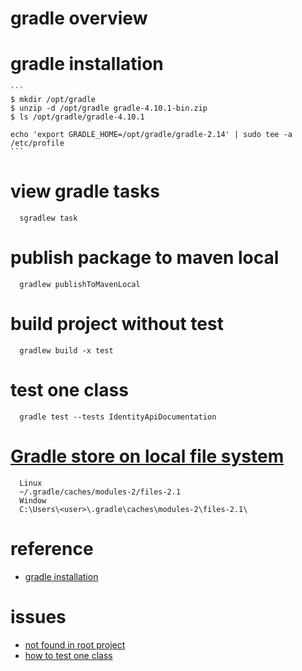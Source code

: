 # gradle overview

# gradle installation

    ```
    $ mkdir /opt/gradle
    $ unzip -d /opt/gradle gradle-4.10.1-bin.zip
    $ ls /opt/gradle/gradle-4.10.1
    
    echo 'export GRADLE_HOME=/opt/gradle/gradle-2.14' | sudo tee -a /etc/profile
    ```
    
# view gradle tasks

  ```
    sgradlew task
  ```

# publish package to maven local

  ```
    gradlew publishToMavenLocal
  ```  
  
# build project without test

  ```
    gradlew build -x test
  ```
# test one class

  ```
    gradle test --tests IdentityApiDocumentation
  ```


# [Gradle store on local file system](https://stackoverflow.com/questions/10834111/gradle-store-on-local-file-system )

  ```
    Linux
    ~/.gradle/caches/modules-2/files-2.1
    Window
    C:\Users\<user>\.gradle\caches\modules-2\files-2.1\
  ```

# reference

  - [gradle installation](https://gradle.org/install/ ) 
  
# issues

  - [not found in root project ](https://stackoverflow.com/questions/14093024/trying-gradle-build-task-build-not-found-in-root-project)
  - [how to test one class](https://stackoverflow.com/questions/22505533/how-to-run-only-one-test-class-on-gradle )